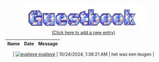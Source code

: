 <!-- GIF -->
<div align="center">
  <img src="https://raw.githubusercontent.com/evalieve/evalieve/main/img/guestbook.gif" alt="Guestbook" width="400px" />
</div>

<!-- Link to the action/issue page -->
<div align="center">
  <a href="https://github.com/evalieve/evalieve/issues/1">
    (Click here to add a new entry)
  </a>
</div>

<!-- Guestbook -->
<div align='center'>

| Name | Date | Message |
|---|---|---|

| <a href="https://github.com/evalieve"><img width="24" src="https://avatars.githubusercontent.com/u/82043576?s=24&u=a0d252deb7d8b6fd03c83b786fae1ac5db31d342&v=4" alt="evalieve" /> evalieve</a> | 10/24/2024, 1:36:21 AM | het was een leugen |
<!-- /Guestbook -->
</div>

</div>
